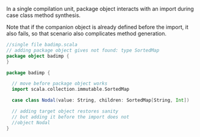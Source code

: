 In a single compilation unit, package object interacts with an import during case class method synthesis.

Note that if the companion object is already defined before the import, it also fails, so that scenario also complicates method generation.

```scala
//single file badimp.scala
// adding package object gives not found: type SortedMap
package object badimp {
}

package badimp {

  // move before package object works
  import scala.collection.immutable.SortedMap

  case class Nodal(value: String, children: SortedMap[String, Int])

  // adding target object restores sanity
  // but adding it before the import does not
  //object Nodal
}
```
